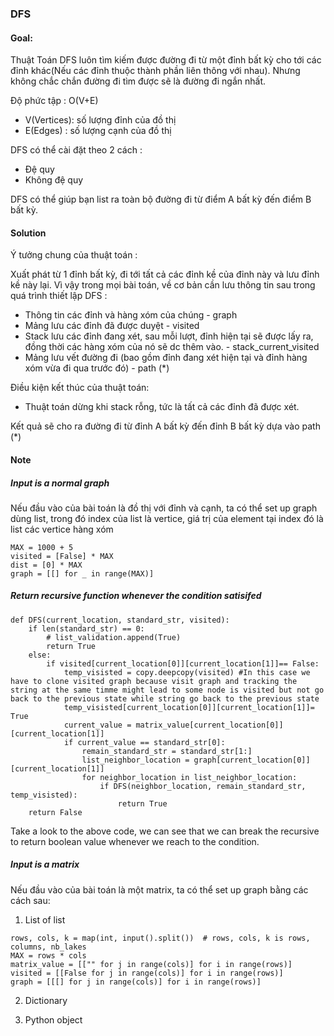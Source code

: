 ### DFS

#### Goal:

Thuật Toán DFS luôn tìm kiếm được đường đi từ một đỉnh bất kỳ cho tới các đỉnh khác(Nếu các đỉnh thuộc thành phần liên thông với nhau). Nhưng không chắc chắn đường đi tìm được sẽ là đường đi ngắn nhất.

Độ phức tập : O(V+E)
- V(Vertices): số lượng đỉnh của đồ thị
- E(Edges) : số lượng cạnh của đồ thị

DFS có thể cài đặt theo 2 cách :
- Đệ quy
- Không đệ quy

DFS có thể giúp bạn list ra toàn bộ đường đi từ điểm A bất kỳ đến điểm B bất kỳ. 

#### Solution

Ý tưởng chung của thuật toán :

Xuất phát từ 1 đỉnh bất kỳ, đi tới tất cả các đỉnh kề của đỉnh này và lưu đỉnh kề này lại. Vì vậy trong mọi bài toán, về cơ bản cần lưu thông tin sau trong quá trình thiết lập DFS :
- Thông tin các đỉnh và hàng xóm của chúng - graph
- Mảng lưu các đỉnh đã được duyệt - visited
- Stack lưu các đỉnh đang xét, sau mỗi lượt, đỉnh hiện tại sẽ được lấy ra, đồng thời các hàng xóm của nó sẽ dc thêm vào. - stack_current_visited
- Mảng lưu vết đường đi (bao gồm đỉnh đang xét hiện tại và đỉnh hàng xóm vừa đi qua trước đó) - path (*)

Điều kiện kết thúc của thuật toán:
- Thuật toán dừng khi stack rỗng, tức là tất cả các đỉnh đã được xét.

Kết quả sẽ cho ra đường đi từ đỉnh A bất kỳ đến đỉnh B bất kỳ dựa vào path (*)

#### Note

##### Input is a normal graph
Nếu đầu vào của bài toán là đồ thị với đỉnh và cạnh, ta có thể set up graph dùng list, trong đó index của list là vertice, giá trị của element tại index đó là list các vertice hàng xóm
```
MAX = 1000 + 5
visited = [False] * MAX
dist = [0] * MAX
graph = [[] for _ in range(MAX)]
```

##### Return recursive function whenever the condition satisifed

```
def DFS(current_location, standard_str, visited):
    if len(standard_str) == 0:
        # list_validation.append(True)
        return True    
    else:
        if visited[current_location[0]][current_location[1]]== False:
            temp_visisted = copy.deepcopy(visited) #In this case we have to clone visited graph because visit graph and tracking the string at the same timme might lead to some node is visited but not go back to the previous state while string go back to the previous state
            temp_visisted[current_location[0]][current_location[1]]= True
            current_value = matrix_value[current_location[0]][current_location[1]]
            if current_value == standard_str[0]:
                remain_standard_str = standard_str[1:]
                list_neighbor_location = graph[current_location[0]][current_location[1]]
                for neighbor_location in list_neighbor_location:
                    if DFS(neighbor_location, remain_standard_str, temp_visisted):
                        return True
    return False
```

Take a look to the above code, we can see that we can break the recursive to return boolean value whenever we reach to the condition.

##### Input is a matrix
Nếu đầu vào của bài toán là một matrix, ta có thể set up graph bằng các cách sau:
1. List of list 
```
rows, cols, k = map(int, input().split())  # rows, cols, k is rows, columns, nb_lakes
MAX = rows * cols
matrix_value = [["" for j in range(cols)] for i in range(rows)]
visited = [[False for j in range(cols)] for i in range(rows)]
graph = [[[] for j in range(cols)] for i in range(rows)]
```

2. Dictionary 



3. Python object


